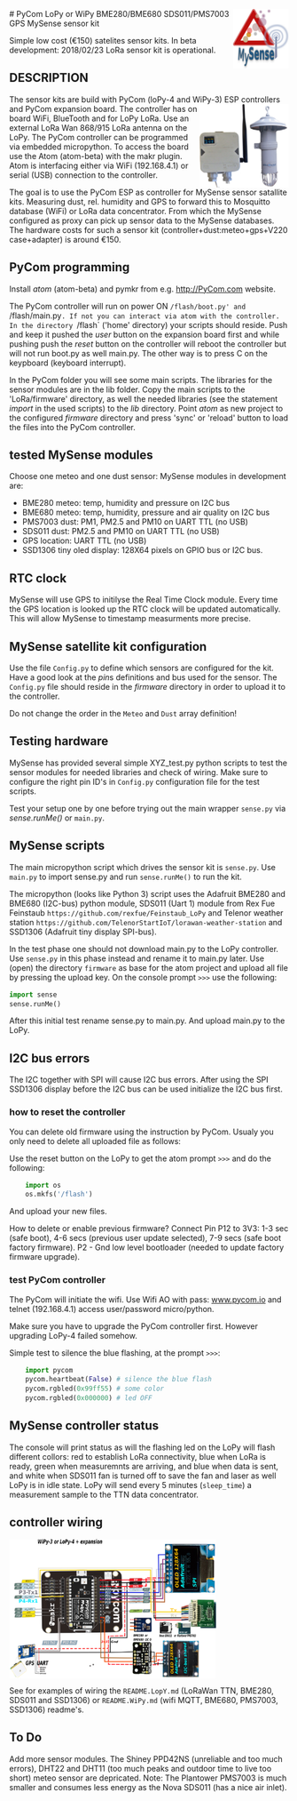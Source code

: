 <img src="images/MySense-logo.png" align=right width=100>
# PyCom LoPy or WiPy  BME280/BME680 SDS011/PMS7003 GPS  MySense sensor kit

Simple low cost (€150) satelites sensor kits.
In beta development: 2018/02/23
LoRa sensor kit is operational.

## DESCRIPTION
The sensor kits are build with PyCom (loPy-4 and WiPy-3) ESP controllers and PyCom expansion board.
<img src="images/PVC-luchtpijpcase.png" align=right height=150>
<img src="images/SDS011-BME280-SSD1306.png" align=right height=150>
The controller has on board WiFi, BlueTooth and for LoPy LoRa. Use an external LoRa Wan 868/915 LoRa antenna on the LoPy.
The PyCom controller can be programmed via embedded micropython.
To access the board use the Atom (atom-beta) with the makr plugin.
Atom is interfacing either via WiFi (192.168.4.1) or serial (USB) connection to the controller.

The goal is to use the PyCom ESP as controller for MySense sensor satallite kits. Measuring dust, rel. humidity and GPS to forward this to Mosquitto database (WiFi) or LoRa data concentrator. From which the MySense configured as proxy can pick up sensor data to the MySense databases.
The hardware costs for such a sensor kit (controller+dust:meteo+gps+V220 case+adapter) is around €150.

## PyCom programming
Install *atom* (atom-beta) and pymkr from e.g. http://PyCom.com website.

The PyCom controller will run on power ON `/flash/boot.py' and `/flash/main.py`. If not you can interact via atom with the controller. In the directory `/flash` ('home' directory) your scripts should reside.
Push and keep it pushed the *user* button on the expansion board first and while pushing push the *reset* button on the controller will reboot the controller but will not run boot.py as well main.py. The other way is to press <cntrl>C on the keypboard (keyboard interrupt).

In the PyCom folder you will see some main scripts. The libraries for the sensor modules are in the lib folder. Copy the main scripts to the 'LoRa/firmware' directory, as well the needed libraries (see the statement *import* in the used scripts) to the *lib* directory. Point *atom* as new project to the configured *firmware* directory and press 'sync' or 'reload' button to load the files into the PyCom controller.

## tested MySense modules
Choose one meteo and one dust sensor: MySense modules in development are:
* BME280 meteo: temp, humidity and pressure on I2C bus
* BME680 meteo: temp, humidity, pressure and air quality on I2C bus
* PMS7003 dust: PM1, PM2.5 and PM10 on UART TTL (no USB)
* SDS011 dust: PM2.5 and PM10 on UART TTL (no USB)
* GPS location: UART TTL (no USB)
* SSD1306 tiny oled display: 128X64 pixels on GPIO bus or I2C bus.

## RTC clock
MySense will use GPS to initilyse the Real Time Clock module. Every time the GPS location is looked up the RTC clock will be updated automatically.
This will allow MySense to timestamp measurments more precise.

## MySense satellite kit configuration
Use the file `Config.py` to define which sensors are configured for the kit. Have a good look at the *pin*s definitions and bus used for the sensor. The `Config.py` file should reside in the *firmware* directory in order to upload it to the controller.

Do not change the order in the `Meteo` and `Dust` array definition!

## Testing hardware
MySense has provided several simple XYZ_test.py python scripts to test the sensor modules for needed libraries and check of wiring.
Make sure to configure the right pin ID's in `Config.py` configuration file for the test scripts.

Test your setup one by one before trying out the main wrapper `sense.py` via *sense.runMe()* or `main.py`.

## MySense scripts
The main micropython script which drives the sensor kit is `sense.py`. Use `main.py` to import sense.py and run `sense.runMe()` to run the kit.

The micropython (looks like Python 3) script uses the Adafruit BME280 and BME680 (I2C-bus) python module, SDS011 (Uart 1) module from Rex Fue Feinstaub `https://github.com/rexfue/Feinstaub_LoPy` and Telenor weather station `https://github.com/TelenorStartIoT/lorawan-weather-station` and SSD1306 (Adafruit tiny display SPI-bus).

In the test phase one should not download main.py to the LoPy controller. Use `sense.py` in this phase instead and rename it to main.py later.
Use (open) the directory `firmware` as base for the atom project and upload all file by pressing the upload key.
On the console prompt `>>>` use the following:
```python
import sense
sense.runMe()
```
After this initial test rename sense.py to main.py. And upload main.py to the LoPy.

## I2C bus errors
The I2C together with SPI will cause I2C bus errors. After using the SPI SSD1306 display before the I2C bus can be used initialize the I2C bus first.

### how to reset the controller
You can delete old firmware using the instruction by PyCom. Usualy you only need to delete all uploaded file as follows:

Use the reset button on the LoPy to get the atom prompt `>>>` and do the following:
```python
    import os
    os.mkfs('/flash')
```
And upload your new files.

How to delete or enable previous firmware? Connect Pin P12 to 3V3: 1-3 sec (safe boot), 4-6 secs (previous user update selected), 7-9 secs (safe boot factory firmware).
P2 - Gnd low level bootloader (needed to update factory firmware upgrade).

### test PyCom controller
The PyCom will initiate the wifi. Use Wifi AO with pass: www.pycom.io and telnet (192.168.4.1) access user/password micro/python.

Make sure you have to upgrade the PyCom controller first. However upgrading LoPy-4 failed somehow.

Simple test to silence the blue flashing, at the prompt `>>>`:
```python
    import pycom
    pycom.heartbeat(False) # silence the blue flash
    pycom.rgbled(0x99ff55) # some color
    pycom.rgbled(0x000000) # led OFF
```

## MySense controller status
The console will print status as will the flashing led on the LoPy will flash different collors: red to establish LoRa connectivity, blue when LoRa is ready, green when measuremnts are arriving, and blue when data is sent, and white when SDS011 fan is turned off to save the fan and laser as well LoPy is in idle state. LoPy will send every 5 minutes (`sleep_time`) a measurement sample  to the TTN data concentrator.

## controller wiring

<img src="images/PyCom-wiring-BME-SDS-PMS-SSD-GPS.png" align=center height=250>

See for examples of wiring the `README.LopY.md` (LoRaWan TTN, BME280, SDS011 and SSD1306) or `README.WiPy.md` (wifi MQTT, BME680, PMS7003, SSD1306) readme's.

## To Do
Add more sensor modules. The Shiney PPD42NS (unreliable and too much errors), DHT22 and DHT11 (too much peaks and outdoor time to live too short) meteo sensor are depricated.
Note: The Plantower PMS7003 is much smaller and consumes less energy as the Nova SDS011 (has a nice air inlet).
